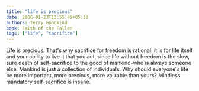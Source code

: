 ```yaml
---
title: "life is precious"
date: 2006-01-23T13:55:49+05:30
authors: Terry Goodkind
book: Faith of the Fallen
tags: ["life", "sacrifice"]
---
```

Life is precious. That's why sacrifice for freedom is rational: it is for life itself and your ability to live it that you act, since life without freedom is the slow, sure death of self-sacrifice to the good of mankind-who is always someone else. Mankind is just a collection of individuals. Why should everyone's life be more important, more precious, more valuable than yours? Mindless mandatory self-sacrifice is insane.
